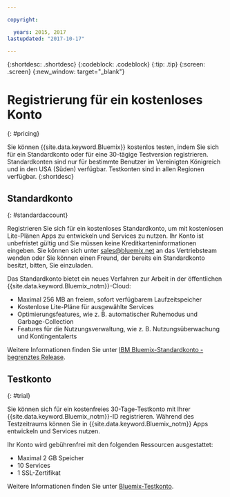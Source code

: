 ```yaml
---

copyright:

  years: 2015, 2017
lastupdated: "2017-10-17"

---
```


{:shortdesc: .shortdesc}
{:codeblock: .codeblock}
{:tip: .tip}
{:screen: .screen}
{:new_window: target="_blank"}

# Registrierung für ein kostenloses Konto
{: #pricing}

Sie können {{site.data.keyword.Bluemix}} kostenlos testen, indem Sie sich für ein Standardkonto oder für eine 30-tägige Testversion registrieren. Standardkonten sind nur für bestimmte Benutzer im Vereinigten Königreich und in den USA (Süden) verfügbar. Testkonten sind in allen Regionen verfügbar. 
{:shortdesc}

## Standardkonto
{: #standardaccount}

Registrieren Sie sich für ein kostenloses Standardkonto, um mit kostenlosen Lite-Plänen Apps zu entwickeln und Services zu nutzen. Ihr Konto ist unbefristet gültig und Sie müssen keine Kreditkarteninformationen eingeben. Sie können sich unter sales@bluemix.net an das Vertriebsteam wenden oder Sie können einen Freund, der bereits ein Standardkonto besitzt, bitten, Sie einzuladen. 

Das Standardkonto bietet ein neues Verfahren zur Arbeit in der öffentlichen {{site.data.keyword.Bluemix_notm}}-Cloud:
  * Maximal 256 MB an freiem, sofort verfügbarem Laufzeitspeicher
  * Kostenlose Lite-Pläne für ausgewählte Services
  * Optimierungsfeatures, wie z. B. automatischer Ruhemodus und Garbage-Collection
  * Features für die Nutzungsverwaltung, wie z. B. Nutzungsüberwachung und Kontingentalerts

Weitere Informationen finden Sie unter [IBM Bluemix-Standardkonto - begrenztes Release](/docs/pricing/standard_account.html#betaintro).

## Testkonto
{: #trial}

Sie können sich für ein kostenfreies 30-Tage-Testkonto mit Ihrer {{site.data.keyword.Bluemix_notm}}-ID registrieren. Während des Testzeitraums können Sie in {{site.data.keyword.Bluemix_notm}} Apps entwickeln und Services nutzen.

Ihr Konto wird gebührenfrei mit den folgenden Ressourcen ausgestattet:
  * Maximal 2 GB Speicher
  * 10 Services
  * 1 SSL-Zertifikat

Weitere Informationen finden Sie unter [Bluemix-Testkonto](/docs/pricing/index.html#bmtrial).


